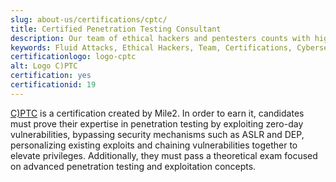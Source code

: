 ```yaml
---
slug: about-us/certifications/cptc/
title: Certified Penetration Testing Consultant
description: Our team of ethical hackers and pentesters counts with high certifications related to cybersecurity information.
keywords: Fluid Attacks, Ethical Hackers, Team, Certifications, Cybersecurity, Pentesters, Whitehat Hackers
certificationlogo: logo-cptc
alt: Logo C)PTC
certification: yes
certificationid: 19
---
```


[C)PTC](https://www.mile2.com/cptc_outline/)
is a certification created by Mile2.
In order to earn it,
candidates must prove their expertise in penetration testing
by exploiting zero-day vulnerabilities,
bypassing security mechanisms such as ASLR and DEP,
personalizing existing exploits
and chaining vulnerabilities together to elevate privileges.
Additionally,
they must pass a theoretical exam focused on advanced penetration testing
and exploitation concepts.
